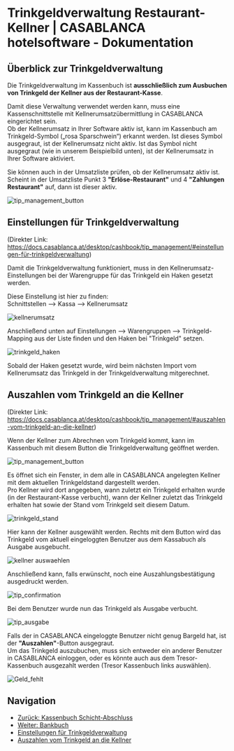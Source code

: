 # Trinkgeldverwaltung Restaurant-Kellner | CASABLANCA hotelsoftware - Dokumentation

## Überblick zur Trinkgeldverwaltung

Die Trinkgeldverwaltung im Kassenbuch ist **ausschließlich zum Ausbuchen von Trinkgeld der Kellner aus der Restaurant-Kasse**.

Damit diese Verwaltung verwendet werden kann, muss eine Kassenschnittstelle mit Kellnerumsatzübermittlung in CASABLANCA eingerichtet sein.  
Ob der Kellnerumsatz in Ihrer Software aktiv ist, kann im Kassenbuch am Trinkgeld-Symbol („rosa Sparschwein“) erkannt werden. Ist dieses Symbol ausgegraut, ist der Kellnerumsatz nicht aktiv. Ist das Symbol nicht ausgegraut (wie in unserem Beispielbild unten), ist der Kellnerumsatz in Ihrer Software aktiviert.

Sie können auch in der Umsatzliste prüfen, ob der Kellnerumsatz aktiv ist. Scheint in der Umsatzliste Punkt 3 **"Erlöse-Restaurant"** und 4 **"Zahlungen Restaurant"** auf, dann ist dieser aktiv.

![tip_management_button](https://docs.casablanca.at/assets/images/tip_management_button-e4239b25ba459adf99433320201c5efe.png)

## Einstellungen für Trinkgeldverwaltung
(Direkter Link: https://docs.casablanca.at/desktop/cashbook/tip_management/#einstellungen-für-trinkgeldverwaltung)

Damit die Trinkgeldverwaltung funktioniert, muss in den Kellnerumsatz-Einstellungen bei der Warengruppe für das Trinkgeld ein Haken gesetzt werden.

Diese Einstellung ist hier zu finden:  
Schnittstellen --> Kassa --> Kellnerumsatz

![kellnerumsatz](https://docs.casablanca.at/assets/images/kellnerumsatz-8b0af9f605e8a36c63a655a3261743a2.png)

Anschließend unten auf Einstellungen --> Warengruppen --> Trinkgeld-Mapping aus der Liste finden und den Haken bei "Trinkgeld" setzen.

![trinkgeld_haken](https://docs.casablanca.at/assets/images/trinkgeld_haken-9a9a1dd35db33ded8b5fdc2529432284.png)

Sobald der Haken gesetzt wurde, wird beim nächsten Import vom Kellnerumsatz das Trinkgeld in der Trinkgeldverwaltung mitgerechnet.

## Auszahlen vom Trinkgeld an die Kellner
(Direkter Link: https://docs.casablanca.at/desktop/cashbook/tip_management/#auszahlen-vom-trinkgeld-an-die-kellner)

Wenn der Kellner zum Abrechnen vom Trinkgeld kommt, kann im Kassenbuch mit diesem Button die Trinkgeldverwaltung geöffnet werden.

![tip_management_button](https://docs.casablanca.at/assets/images/tip_management_button-e4239b25ba459adf99433320201c5efe.png)

Es öffnet sich ein Fenster, in dem alle in CASABLANCA angelegten Kellner mit dem aktuellen Trinkgeldstand dargestellt werden.  
Pro Kellner wird dort angegeben, wann zuletzt ein Trinkgeld erhalten wurde (in der Restaurant-Kasse verbucht), wann der Kellner zuletzt das Trinkgeld erhalten hat sowie der Stand vom Trinkgeld seit diesem Datum.

![trinkgeld_stand](https://docs.casablanca.at/assets/images/trinkgeld_stand-abe16494d6e9636979116d240418476c.png)

Hier kann der Kellner ausgewählt werden. Rechts mit dem Button wird das Trinkgeld vom aktuell eingeloggten Benutzer aus dem Kassabuch als Ausgabe ausgebucht.

![kellner auswaehlen](https://docs.casablanca.at/assets/images/Kellner_auswaehlen-fea57242aee4f835cf9a4572b3e05a0e.png)

Anschließend kann, falls erwünscht, noch eine Auszahlungsbestätigung ausgedruckt werden.

![tip_confirmation](https://docs.casablanca.at/assets/images/tip_confirmation-eaee1a0bca3bd995f4a513a3d56973fe.png)

Bei dem Benutzer wurde nun das Trinkgeld als Ausgabe verbucht.

![tip_ausgabe](https://docs.casablanca.at/assets/images/tip_ausgabe-c8317e82f22c969011276f74978f6f5e.png)

Falls der in CASABLANCA eingeloggte Benutzer nicht genug Bargeld hat, ist der **"Auszahlen"**-Button ausgegraut.  
Um das Trinkgeld auszubuchen, muss sich entweder ein anderer Benutzer in CASABLANCA einloggen, oder es könnte auch aus dem Tresor-Kassenbuch ausgezahlt werden (Tresor Kassenbuch links auswählen).

![Geld_fehlt](https://docs.casablanca.at/assets/images/Geld_fehlt-8260f3c7db12c939ca1c08a77d26ba4c.png)

## Navigation

* [Zurück: Kassenbuch Schicht-Abschluss](https://docs.casablanca.at/desktop/cashbook/cashbook_per_user)  
* [Weiter: Bankbuch](https://docs.casablanca.at/desktop/cashbook/bankbook)  
* [Einstellungen für Trinkgeldverwaltung](https://docs.casablanca.at/desktop/cashbook/tip_management/#einstellungen-für-trinkgeldverwaltung)  
* [Auszahlen vom Trinkgeld an die Kellner](https://docs.casablanca.at/desktop/cashbook/tip_management/#auszahlen-vom-trinkgeld-an-die-kellner)